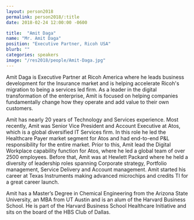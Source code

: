 ```yaml
---
layout: person2018
permalink: person2018/:title
date: 2018-02-24 12:00:00 -0600

title:  "Amit Daga"
name: "Mr. Amit Daga"
position: "Executive Partner, Ricoh USA"
blurb: ""
categories: speakers
image: "/res2018/people/Amit-Daga.jpg"
---
```


Amit Daga is Executive Partner at Ricoh America where he leads business development for the Insurance market and is helping accelerate Ricoh's migration to being a services led firm. As a leader in the digital transformation of the enterprise, Amit is focused on helping companies fundamentally change how they operate and add value to their own customers.

Amit has nearly 20 years of Technology and Services experience. Most recently, Amit was Senior Vice President and Account Executive at Atos, which is a global diversified IT Services firm. In this role he led the Healthcare Payer market segment for Atos and had end-to-end P&L responsibility for the entire market. Prior to this, Amit lead the Digital Workplace capability function for Atos, where he led a global team of over 2500 employees. Before that, Amit was at Hewlett Packard where he held a diversity of leadership roles spanning Corporate strategy, Portfolio management, Service Delivery and Account management. Amit started his career at Texas Instruments making advanced microchips and credits TI for a great career launch.

 Amit has a Master’s Degree in Chemical Engineering from the Arizona State University, an MBA from UT Austin and is an alum of the Harvard Business School. He is part of the Harvard Business School Healthcare Initiative and sits on the board of the HBS Club of Dallas.
